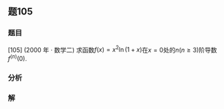 ## 题105
### 题目
[105] (2000 年 · 数学二) 求函数$f( x)  = {x}^{2}\ln ( {1 + x})$在$x = 0$处的$n( {n \geq  3})$阶导数${f}^{( n) }( 0)$.
### 分析

### 解